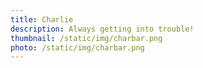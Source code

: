 ```yaml
---
title: Charlie
description: Always getting into trouble!
thumbnail: /static/img/charbar.png
photo: /static/img/charbar.png
---
```

